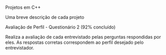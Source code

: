 Projetos em C++

Uma breve descrição de cada projeto


Avaliação de Perfil - Questionário 2 (92% concluído)

Realiza a avaliação de cada entrevistado pelas perguntas respondidas por eles. As respostas corretas correspondem ao perfil
desejado pelo entrevistador.
